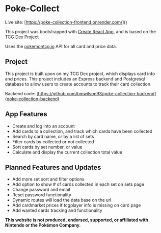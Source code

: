 # Poke-Collect

Live site: [https://poke-collection-frontend.onrender.com/]()

This project was bootstrapped with [Create React App](https://github.com/facebook/create-react-app), and is based on the [TCG Dex Project](https://github.com/bmwilson93/tcg-dex)

Uses the [pokemontcg.io](https://docs.pokemontcg.io/) API for all card and price data.

## Project

This project is built upon on my TCG Dex project, which displays card info and prices. This project includes an Express backend and Postgresql database to allow users to create accounts to track their card collection. 

Backend code: [https://github.com/bmwilson93/poke-collection-backend](poke-collection-backend)

## App Features
- Create and log into an account
- Add cards to a collection, and track which cards have been collected
- Search by card name, or by a list of sets
- Filter cards by collected or not collected
- Sort cards by set number, or value
- Calculate and display the current collection total value

## Planned Features and Updates
- Add more set sort and filter options
- Add option to show # of cards collected in each set on sets page
- Change password and email
- Reset password functionality
- Dynamic routes will load the data base on the url
- Add cardmarket prices if tcgplayer info is missing on card page
- Add wanted cards tracking and functionality


**This website is not produced, endorsed, supported, or affiliated with Nintendo or the Pokémon Company.**